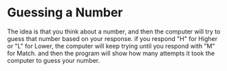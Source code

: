 # Guessing a Number
The idea is that you think about a number, and then the computer will try to guess that number based on your response. if you respond "H" for Higher or "L" for Lower, the computer will keep trying until you respond with "M" for Match. and then the program will show how many attempts it took the computer to guess your number.
